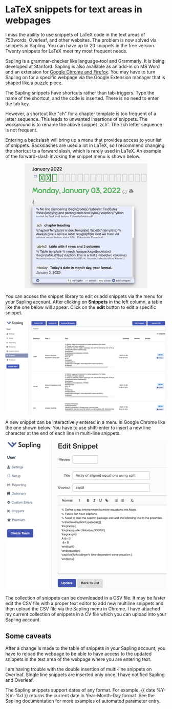 # LaTeX snippets for text areas in webpages


I miss the ability to use snippets of LaTeX code in the text areas of 750words, Overleaf, and other websites. The problem is now solved via snippets in Sapling. You can have up to 20 snippets in the free version. Twenty snippets for LaTeX meet my most frequent needs.

Sapling is a grammar-checker like language-tool and Grammarly. It is being developed at Stanford. Sapling is also available as an add-in on MS Word and an extension for [Google Chrome and Firefox](https://saplingai.zendesk.com/hc/en-us/articles/360041603813-Installing-Sapling). You may have to turn Sapling on for a specific webpage via the Google Extension manager that is shaped like a puzzle piece.

The Sapling snippets have shortcuts rather than tab-triggers. Type the name of the shortcut, and the code is inserted. There is no need to enter the tab key.

However, a shortcut like "ch" for a chapter template is too frequent of a letter sequence. This leads to unwanted insertions of snippets. The workaround is to rename the above snippet `zch'. The zch letter sequence is not frequent.

Entering a backslash will bring up a menu that provides access to your list of snippets. Backslashes are used a lot in LaTeX, so I recommend changing the shortcut to a forward slash, which is rarely used in LaTeX. An example of the forward-slash invoking the snippet menu is shown below.

<p align="center"><img src="images/backslash.png" style="width: 40vw; min-width: 330px;"></p>

You can access the snippet library to edit or add snippets via the menu for your Sapling account.
After clicking on **Snippets** in the left column, a table like the one below will appear.
Click on the **edit** button to edit a specific snippet.

<p align="center"><img src="images/snippetsEditor.png" style="width: 85vw; min-width: 330px;"></p>


A new snippet can be interactively entered in a menu in Google Chrome like the one shown below.
You have to use shift-enter to insert a new line character at the end of each line in multi-line snippets.

<p align="center"><img src="images/snippetEditorSingle.png" style="width: 55vw; min-width: 330px;"></p>

The collection of snippets can be downloaded in a CSV file. It may be faster edit the CSV file with a proper text editor to add new multiline snippets and then upload the CSV file via the Sapling menu in Chrome. I have attached my current collection of snippets in a CV file which you can upload into your Sapling account.

## Some caveats

After a change is made to the table of snippets in your Sapling account, you have to reload the webpage to be able to have access to the updated snippets in the text area of the webpage where you are entering text.

I am having trouble with the double insertion of multi-line snippets on Overleaf. Single line snippets are inserted only once. I have notified Sapling and Overleaf.

The Sapling snippets support dates of any format. For example, {{ date %Y-%m-%d }} returns the current date in Year-Month-Day format.
See the Sapling documentation for more examples of automated parameter entry.
